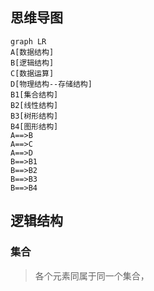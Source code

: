 
## 思维导图
```mermaid
graph LR
A[数据结构]
B[逻辑结构]
C[数据运算]
D[物理结构--存储结构]
B1[集合结构]
B2[线性结构]
B3[树形结构]
B4[图形结构]
A==>B
A==>C
A==>D
B==>B1
B==>B2
B==>B3
B==>B4
```
## 逻辑结构
### 集合
>各个元素同属于同一个集合，
<!--stackedit_data:
eyJoaXN0b3J5IjpbNDI3NzE1ODA4XX0=
-->